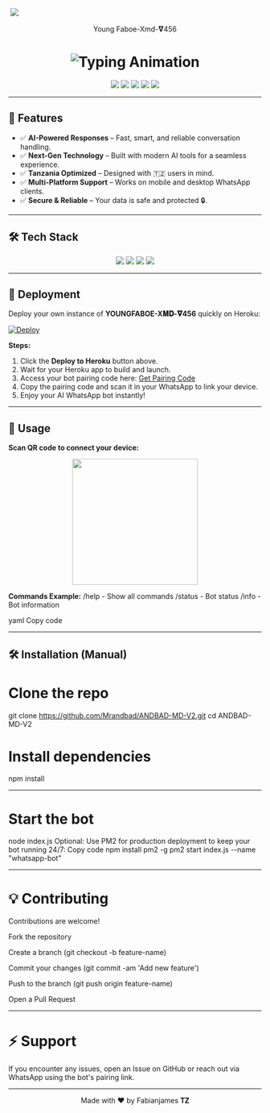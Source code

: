 <a><img src=''/></a>
<a><img src='https://file.bwmxmd.online/bwmxmd_6ul7n.jpeg'/></a>

<p align="center">                                              Young Faboe-Xmd-𝛁456</p>

<h1 align="center">
  <img src="https://readme-typing-svg.herokuapp.com?font=Fira+Code&size=25&duration=3000&color=00FF00&background=000000&center=true&vCenter=true&width=600&lines=⚡+YoungFaboe+Xmd+𝛁456;🔥+The+Most+Powerful+WhatsApp+Bot;💻+Crafted+by+YoungFaboe+𝐓𝐙;🚀+Next-Gen+Ai+Technology;🇹🇿+Fast+⚡+Secure+🔒+Reliable+✅" alt="Typing Animation">
</h1>

<p align="center">
  <img src="https://img.shields.io/badge/Node.js-v20.4.0-green?logo=node.js&style=for-the-badge" />
  <img src="https://img.shields.io/badge/License-MIT-blue?style=for-the-badge" />
  <img src="https://img.shields.io/badge/Heroku-Deploy-blueviolet?logo=heroku&style=for-the-badge" />
  <img src="https://img.shields.io/github/stars/Mrandbad/ANDBAD-MD-V2?style=for-the-badge" />
  <img src="https://img.shields.io/github/forks/Mrandbad/YOUNGFABOE-XMD-V2?style=for-the-badge" />
</p>

---

## 🌟 Features
- ✅ **AI-Powered Responses** – Fast, smart, and reliable conversation handling.  
- ✅ **Next-Gen Technology** – Built with modern AI tools for a seamless experience.  
- ✅ **Tanzania Optimized** – Designed with 🇹🇿 users in mind.  
- ✅ **Multi-Platform Support** – Works on mobile and desktop WhatsApp clients.  
- ✅ **Secure & Reliable** – Your data is safe and protected 🔒.  

---

## 🛠 Tech Stack
<p align="center">
  <img src="https://img.shields.io/badge/Node.js-339933?logo=node.js&logoColor=white&style=for-the-badge" />
  <img src="https://img.shields.io/badge/NPM-CB3837?logo=npm&logoColor=white&style=for-the-badge" />
  <img src="https://img.shields.io/badge/JavaScript-F7DF1E?logo=javascript&logoColor=black&style=for-the-badge" />
  <img src="https://img.shields.io/badge/Baileys-7289DA?logo=whatsapp&logoColor=white&style=for-the-badge" />
</p>

---

## 🚀 Deployment

Deploy your own instance of **YOUNGFABOE-X𝚳𝐃-𝛁456** quickly on Heroku:

[![Deploy](https://www.herokucdn.com/deploy/button.svg)](https://dashboard.heroku.com/new?template=https://github.com/Mrandbad/ANDBAD-MD-V2)

**Steps:**
1. Click the **Deploy to Heroku** button above.  
2. Wait for your Heroku app to build and launch.  
3. Access your bot pairing code here: [Get Pairing Code](https://andbad-qr-k71b.onrender.com)  
4. Copy the pairing code and scan it in your WhatsApp to link your device.  
5. Enjoy your AI WhatsApp bot instantly!  

---

## 💬 Usage

**Scan QR code to connect your device:**

<p align="center">
  <img src="https://c.tenor.com/7n7qZdd_9tkAAAAC/qr-code.gif" width="250" />
</p>

**Commands Example:**
/help - Show all commands
/status - Bot status
/info - Bot information

yaml
Copy code

---

## 🛠 Installation (Manual)


# Clone the repo
git clone https://github.com/Mrandbad/ANDBAD-MD-V2.git
cd ANDBAD-MD-V2

# Install dependencies
npm install
__________________________________________

# Start the bot
node index.js
Optional: Use PM2 for production deployment to keep your bot running 24/7:
Copy code
npm install pm2 -g
pm2 start index.js --name "whatsapp-bot"
______________________________________

#  💡 Contributing
Contributions are welcome!

Fork the repository

Create a branch (git checkout -b feature-name)

Commit your changes (git commit -am 'Add new feature')

Push to the branch (git push origin feature-name)

Open a Pull Request
_______________________________________

# ⚡ Support
If you encounter any issues, open an Issue on GitHub or reach out via WhatsApp using the bot's pairing link.
_______________________________________

<p align="center">Made with ❤️ by Fabianjames 𝐓𝐙</p>
